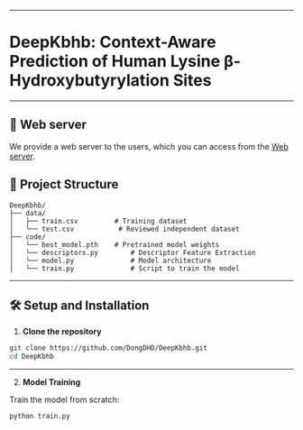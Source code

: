 
---

# DeepKbhb: Context-Aware Prediction of Human Lysine β-Hydroxybutyrylation Sites

---


## 🚀 Web server
We provide a web server to the users,  which you can access from the [Web server](https://awi.cuhk.edu.cn/~DeepKbhb/).


## 📂 Project Structure

```
DeepKbhb/
├── data/
│   ├── train.csv         # Training dataset
│   └── test.csv           # Reviewed independent dataset
├── code/
│   └── best_model.pth    # Pretrained model weights
│   └── descriptors.py        # Descriptor Feature Extraction
│   └── model.py              # Model architecture
│   └── train.py              # Script to train the model
```

---


## 🛠️ Setup and Installation

1. **Clone the repository**

```bash
git clone https://github.com/DongDHD/DeepKbhb.git
cd DeepKbhb
```
---

2. **Model Training**

Train the model from scratch:

```bash
python train.py
```
